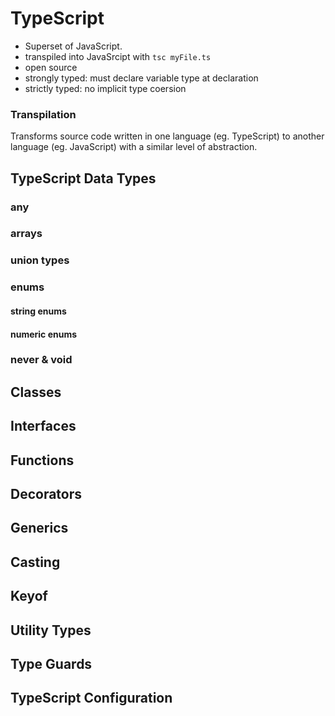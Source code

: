 # TypeScript

- Superset of JavaScript. 
- transpiled into JavaSrcipt with `tsc myFile.ts`
- open source
- strongly typed: must declare variable type at declaration
- strictly typed: no implicit type coersion


### Transpilation
Transforms source code written in one language (eg. TypeScript) to another language (eg. JavaScript) with a similar level of abstraction.

## TypeScript Data Types

### any

### arrays

### union types

### enums
#### string enums
#### numeric enums

### never & void

## Classes

## Interfaces

## Functions

## Decorators

## Generics

## Casting

## Keyof

## Utility Types

## Type Guards

## TypeScript Configuration



